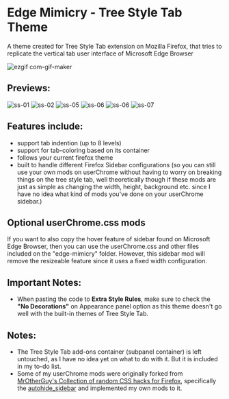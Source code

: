 # Edge Mimicry - Tree Style Tab Theme
A theme created for Tree Style Tab extension on Mozilla Firefox, that tries to replicate the vertical tab user interface of Microsoft Edge Browser

![ezgif com-gif-maker](https://user-images.githubusercontent.com/81744148/154884867-e68a3464-cc64-4e65-bea1-b84822579d46.gif)

## Previews:
![ss-01](previews/SS-01.png) ![ss-02](previews/SS-02.png)
![ss-05](previews/SS-05.png) ![ss-06](previews/SS-06.png)
![ss-06](previews/SS-07.png) ![ss-07](previews/SS-08.png)



## Features include:
- support tab indention (up to 8 levels)
- support for tab-coloring based on its container
- follows your current firefox theme
- built to handle different Firefox Sidebar configurations (so you can still use your own mods on userChrome without having to worry on breaking things on the tree style tab, well theoretically though if these mods are just as simple as changing the width, height, background etc. since I have no idea what kind of mods you've done on your userChrome sidebar.)

## Optional userChrome.css mods
If you want to also copy the hover feature of sidebar found on Microsoft Edge Browser, then you can use the userChrome.css and other files included on the "edge-mimicry" folder. However, this sidebar mod will remove the resizeable feature since it uses a fixed width configuration.

## Important Notes:
- When pasting the code to **Extra Style Rules**, make sure to check the **"No Decorations"** on Appearance panel option as this theme doesn't go well with the built-in themes of Tree Style Tab.

## Notes:
- The Tree Style Tab add-ons container (subpanel container) is left untouched, as I have no idea yet on what to do with it. But it is included in my to-do list. 
- Some of my userChrome mods were originally forked from [MrOtherGuy's Collection of random CSS hacks for Firefox](https://github.com/MrOtherGuy/firefox-csshacks), specifically the [autohide_sidebar](https://github.com/MrOtherGuy/firefox-csshacks/blob/master/chrome/autohide_sidebar.css) and implemented my own mods to it.

